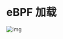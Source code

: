 # eBPF 加载
![img](https://learning.oreilly.com/api/v2/epubs/urn:orm:book:9781098135119/files/assets/lebp_0401.png)
